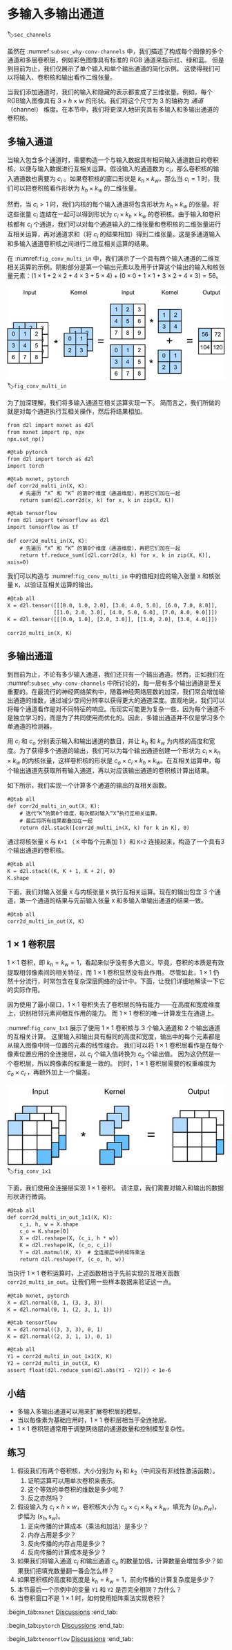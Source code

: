 # 多输入多输出通道
:label:`sec_channels`

虽然在 :numref:`subsec_why-conv-channels` 中，我们描述了构成每个图像的多个通道和多层卷积层，例如彩色图像具有标准的 RGB 通道来指示红、绿和蓝。
但是到目前为止，我们仅展示了单个输入和单个输出通道的简化示例。
这使得我们可以将输入、卷积核和输出看作二维张量。

当我们添加通道时，我们的输入和隐藏的表示都变成了三维张量。例如，每个RGB输入图像具有 $3\times h\times w$ 的形状。我们将这个尺寸为 $3$ 的轴称为 *通道*（channel） 维度。在本节中，我们将更深入地研究具有多输入和多输出通道的卷积核。


## 多输入通道

当输入包含多个通道时，需要构造一个与输入数据具有相同输入通道数目的卷积核，以便与输入数据进行互相关运算。假设输入的通道数为 $c_i$，那么卷积核的输入通道数也需要为 $c_i$ 。如果卷积核的窗口形状是 $k_h\times k_w$，那么当 $c_i=1$ 时，我们可以把卷积核看作形状为 $k_h\times k_w$ 的二维张量。

然而，当 $c_i>1$ 时，我们内核的每个输入通道将包含形状为 $k_h\times k_w$ 的张量。将这些张量 $c_i$ 连结在一起可以得到形状为 $c_i\times k_h\times k_w$ 的卷积核。由于输入和卷积核都有 $c_i$ 个通道，我们可以对每个通道输入的二维张量和卷积核的二维张量进行互相关运算，再对通道求和（将 $c_i$ 的结果相加）得到二维张量。这是多通道输入和多输入通道卷积核之间进行二维互相关运算的结果。

在 :numref:`fig_conv_multi_in` 中，我们演示了一个具有两个输入通道的二维互相关运算的示例。阴影部分是第一个输出元素以及用于计算这个输出的输入和核张量元素：$(1\times1+2\times2+4\times3+5\times4)+(0\times0+1\times1+3\times2+4\times3)=56$。

![两个输入通道的互相关计算。](../img/conv-multi-in.svg)
:label:`fig_conv_multi_in`

为了加深理解，我们将多输入通道互相关运算实现一下。
简而言之，我们所做的就是对每个通道执行互相关操作，然后将结果相加。

```{.python .input}
from d2l import mxnet as d2l
from mxnet import np, npx
npx.set_np()
```

```{.python .input}
#@tab pytorch
from d2l import torch as d2l
import torch
```

```{.python .input}
#@tab mxnet, pytorch
def corr2d_multi_in(X, K):
    # 先遍历 “X” 和 “K” 的第0个维度（通道维度），再把它们加在一起
    return sum(d2l.corr2d(x, k) for x, k in zip(X, K))
```

```{.python .input}
#@tab tensorflow
from d2l import tensorflow as d2l
import tensorflow as tf

def corr2d_multi_in(X, K):
    # 先遍历 “X” 和 “K” 的第0个维度（通道维度），再把它们加在一起
    return tf.reduce_sum([d2l.corr2d(x, k) for x, k in zip(X, K)], axis=0)
```

我们可以构造与 :numref:`fig_conv_multi_in` 中的值相对应的输入张量 `X` 和核张量 `K`，以验证互相关运算的输出。

```{.python .input}
#@tab all
X = d2l.tensor([[[0.0, 1.0, 2.0], [3.0, 4.0, 5.0], [6.0, 7.0, 8.0]],
               [[1.0, 2.0, 3.0], [4.0, 5.0, 6.0], [7.0, 8.0, 9.0]]])
K = d2l.tensor([[[0.0, 1.0], [2.0, 3.0]], [[1.0, 2.0], [3.0, 4.0]]])

corr2d_multi_in(X, K)
```

## 多输出通道

到目前为止，不论有多少输入通道，我们还只有一个输出通道。然而，正如我们在 :numref:`subsec_why-conv-channels` 中所讨论的，每一层有多个输出通道是至关重要的。在最流行的神经网络架构中，随着神经网络层数的加深，我们常会增加输出通道的维数，通过减少空间分辨率以获得更大的通道深度。直观地说，我们可以将每个通道看作是对不同特征的响应。而现实可能更为复杂一些，因为每个通道不是独立学习的，而是为了共同使用而优化的。因此，多输出通道并不仅是学习多个单通道的检测器。

用 $c_i$ 和 $c_o$ 分别表示输入和输出通道的数目，并让 $k_h$ 和 $k_w$ 为内核的高度和宽度。为了获得多个通道的输出，我们可以为每个输出通道创建一个形状为 $c_i\times k_h\times k_w$ 的内核张量，这样卷积核的形状是 $c_o\times c_i\times k_h\times k_w$。在互相关运算中，每个输出通道先获取所有输入通道，再以对应该输出通道的卷积核计算出结果。

如下所示，我们实现一个计算多个通道的输出的互相关函数。

```{.python .input}
#@tab all
def corr2d_multi_in_out(X, K):
    # 迭代“K”的第0个维度，每次都对输入“X”执行互相关运算。
    # 最后将所有结果都叠加在一起
    return d2l.stack([corr2d_multi_in(X, k) for k in K], 0)
```

通过将核张量 `K` 与 `K+1` （ `K` 中每个元素加 $1$ ）和 `K+2` 连接起来，构造了一个具有$3$个输出通道的卷积核。

```{.python .input}
#@tab all
K = d2l.stack((K, K + 1, K + 2), 0)
K.shape
```

下面，我们对输入张量 `X` 与内核张量 `K` 执行互相关运算。现在的输出包含 $3$ 个通道，第一个通道的结果与先前输入张量 `X` 和多输入单输出通道的结果一致。

```{.python .input}
#@tab all
corr2d_multi_in_out(X, K)
```

## $1\times 1$ 卷积层

$1 \times 1$ 卷积，即 $k_h = k_w = 1$，看起来似乎没有多大意义。毕竟，卷积的本质是有效提取相邻像素间的相关特征，而 $1 \times 1$ 卷积显然没有此作用。
尽管如此，$1 \times 1$ 仍然十分流行，时常包含在复杂深层网络的设计中。下面，让我们详细地解读一下它的实际作用。

因为使用了最小窗口，$1\times 1$ 卷积失去了卷积层的特有能力——在高度和宽度维度上，识别相邻元素间相互作用的能力。
而 $1\times 1$ 卷积的唯一计算发生在通道上。

:numref:`fig_conv_1x1` 展示了使用 $1\times 1$ 卷积核与 $3$ 个输入通道和 $2$ 个输出通道的互相关计算。
这里输入和输出具有相同的高度和宽度，输出中的每个元素都是从输入图像中同一位置的元素的线性组合。
我们可以将 $1\times 1$ 卷积层看作是在每个像素位置应用的全连接层，以 $c_i$ 个输入值转换为 $c_o$ 个输出值。
因为这仍然是一个卷积层，所以跨像素的权重是一致的。
同时，$1\times 1$ 卷积层需要的权重维度为 $c_o\times c_i$ ，再额外加上一个偏差。


![互相关计算使用了具有3个输入通道和2个输出通道的 $1\times 1$ 卷积内核。其中，输入和输出具有相同的高度和宽度。](../img/conv-1x1.svg)
:label:`fig_conv_1x1`

下面，我们使用全连接层实现 $1 \times 1$ 卷积。
请注意，我们需要对输入和输出的数据形状进行微调。

```{.python .input}
#@tab all
def corr2d_multi_in_out_1x1(X, K):
    c_i, h, w = X.shape
    c_o = K.shape[0]
    X = d2l.reshape(X, (c_i, h * w))
    K = d2l.reshape(K, (c_o, c_i))
    Y = d2l.matmul(K, X)  # 全连接层中的矩阵乘法
    return d2l.reshape(Y, (c_o, h, w))
```

当执行 $1\times 1$ 卷积运算时，上述函数相当于先前实现的互相关函数`corr2d_multi_in_out`。让我们用一些样本数据来验证这一点。

```{.python .input}
#@tab mxnet, pytorch
X = d2l.normal(0, 1, (3, 3, 3))
K = d2l.normal(0, 1, (2, 3, 1, 1))
```

```{.python .input}
#@tab tensorflow
X = d2l.normal((3, 3, 3), 0, 1)
K = d2l.normal((2, 3, 1, 1), 0, 1)
```

```{.python .input}
#@tab all
Y1 = corr2d_multi_in_out_1x1(X, K)
Y2 = corr2d_multi_in_out(X, K)
assert float(d2l.reduce_sum(d2l.abs(Y1 - Y2))) < 1e-6
```

## 小结

* 多输入多输出通道可以用来扩展卷积层的模型。
* 当以每像素为基础应用时，$1\times 1$ 卷积层相当于全连接层。
* $1\times 1$ 卷积层通常用于调整网络层的通道数量和控制模型复杂性。

## 练习

1. 假设我们有两个卷积核，大小分别为 $k_1$ 和 $k_2$（中间没有非线性激活函数）。
    1. 证明运算可以用单次卷积来表示。
    1. 这个等效的单卷积的维数是多少呢？
    1. 反之亦然吗？
1. 假设输入为 $c_i\times h\times w$，卷积核大小为 $c_o\times c_i\times k_h\times k_w$，填充为 $(p_h, p_w)$，步幅为 $(s_h, s_w)$。
    1. 正向传播的计算成本（乘法和加法）是多少？
    1. 内存占用是多少？
    1. 反向传播的内存占用是多少？
    1. 反向传播的计算成本是多少？
1. 如果我们将输入通道 $c_i$ 和输出通道 $c_o$ 的数量加倍，计算数量会增加多少？如果我们把填充数量翻一番会怎么样？
1. 如果卷积核的高度和宽度是 $k_h=k_w=1$，前向传播的计算复杂度是多少？
1. 本节最后一个示例中的变量 `Y1` 和 `Y2` 是否完全相同？为什么？
1. 当卷积窗口不是 $1\times 1$ 时，如何使用矩阵乘法实现卷积？

:begin_tab:`mxnet`
[Discussions](https://discuss.d2l.ai/t/69)
:end_tab:

:begin_tab:`pytorch`
[Discussions](https://discuss.d2l.ai/t/70)
:end_tab:

:begin_tab:`tensorflow`
[Discussions](https://discuss.d2l.ai/t/273)
:end_tab:
